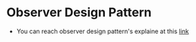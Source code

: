 # Observer Design Pattern

- You can reach observer design pattern's explaine at this [link](https://hikmetcakir.medium.com/observer-design-pattern-2e2b0a8347)
